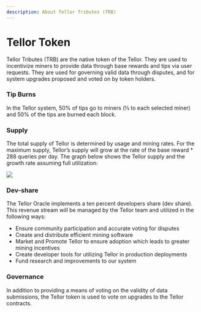 ```yaml
---
description: About Tellor Tributes (TRB)
---
```


# Tellor Token

Tellor Tributes \(TRB\) are the native token of the Tellor.  They are used to incentivize miners to provide data through base rewards and tips via user requests.  They are used for governing valid data through disputes, and for system upgrades proposed and voted on by token holders.

### Tip Burns

In the Tellor system, 50% of tips go to miners \(⅕ to each selected miner\) and 50% of the tips are burned each block.  

### Supply

The total supply of Tellor is determined by usage and mining rates.  For the maximum supply, Tellor’s supply will grow at the rate of the base reward \* 288 queries per day.  The graph below shows the Tellor supply and the growth rate assuming full utilization:

![](https://lh6.googleusercontent.com/WxmTYtV8CLHamFfzwydUfbaQfjk_FEej7aHR5TMy6znmcByGgqcNrxCRwyMIsMKy5uRKBLTD8VHuYo0HVF_8E2vJ5qdeprer8KEt9GCzTs7qEJVaUxknLxpXHIqbKm1OovdpDr8R)

### Dev-share

The Tellor Oracle implements a ten percent developers share \(dev share\).  This revenue stream will be managed by the Tellor team and utilized in the following ways:

* Ensure community participation and accurate voting for disputes
* Create and distribute efficient mining software
* Market and Promote Tellor to ensure adoption which leads to greater mining incentives
* Create developer tools for utilizing Tellor in production deployments
* Fund research and improvements to our system

### **Governance**

In addition to providing a means of voting on the validity of data submissions, the Tellor token is used to vote on upgrades to the Tellor contracts.   
 

